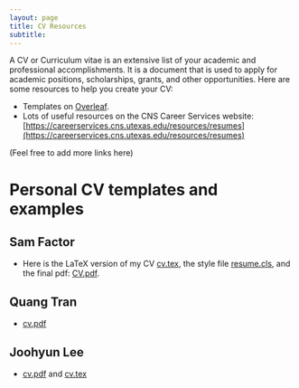 ```yaml
---
layout: page
title: CV Resources
subtitle: 
---
```



A CV or Curriculum vitae is an extensive list of your academic and professional accomplishments. It is a document that is used to apply for academic positions, scholarships, grants, and other opportunities. Here are some resources to help you create your CV:
- Templates on [Overleaf](https://www.overleaf.com/latex/templates?q=cv).
- Lots of useful resources on the CNS Career Services website: [https://careerservices.cns.utexas.edu/resources/resumes](https://careerservices.cns.utexas.edu/resources/resumes)

(Feel free to add more links here)

# Personal CV templates and examples
## Sam Factor

- Here is the LaTeX version of my CV [cv.tex](/assets/cv/sf/cv.tex), the style file [resume.cls](/assets/cv/sf/resume.cls), and the final pdf: [CV.pdf](https://smfactor.github.io/assets/pubs/CV.pdf).

## Quang Tran
- [cv.pdf](/assets/cv/qt/cv.pdf)

## Joohyun Lee
- [cv.pdf](https://joohyun-lee.github.io/CV.pdf) and [cv.tex](/assets/cv/jl/cv.tex)
